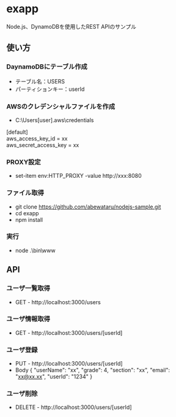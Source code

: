 # exapp
Node.js、DynamoDBを使用したREST APIのサンプル

## 使い方

### DaynamoDBにテーブル作成
- テーブル名：USERS
- パーティションキー：userId

### AWSのクレデンシャルファイルを作成
- C:\Users\[user]\.aws\credentials

[default]<br />
aws_access_key_id = xx<br />
aws_secret_access_key = xx<br />

### PROXY設定
- set-item env:HTTP_PROXY -value http://xxx:8080

### ファイル取得
- git clone https://github.com/abewataru/nodejs-sample.git
- cd exapp
- npm install

### 実行
- node .\bin\www

## API

### ユーザ一覧取得
- GET - http://localhost:3000/users

### ユーザ情報取得
- GET - http://localhost:3000/users/[userId]

### ユーザ登録
- PUT - http://localhost:3000/users/[userId]
- Body
{
"userName": "xx",
"grade": 4,
"section": "xx",
"email": "xx@xx.xx",
"userId": "1234"
}

### ユーザ削除
- DELETE - http://localhost:3000/users/[userId]
